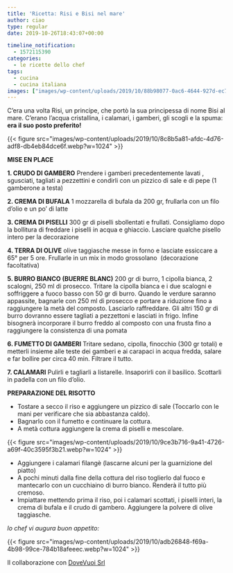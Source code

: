 ```yaml
---
title: 'Ricetta: Risi e Bisi nel mare'
author: ciao
type: regular
date: 2019-10-26T18:43:07+00:00

timeline_notification:
  - 1572115390
categories:
  - le ricette dello chef
tags:
  - cucina
  - cucina italiana
images: ["images/wp-content/uploads/2019/10/88b98077-0ac6-4644-927d-ec7c51975bed.webp"]
---
```

C’era una volta Risi, un principe, che portò la sua principessa di nome Bisi al mare. C’erano l’acqua cristallina, i calamari, i gamberi, gli scogli e la spuma: **era il suo posto preferito!**


{{< figure src="images/wp-content/uploads/2019/10/8c8b5a81-afdc-4d76-adf8-db4eb84dce6f.webp?w=1024" >}}


**MISE EN PLACE**

**1. CRUDO DI GAMBERO** Prendere i gamberi precedentemente lavati , sgusciati, tagliati a pezzettini e condirli con un pizzico di sale e di pepe (1 gamberone a testa)

**2. CREMA DI BUFALA** 1 mozzarella di bufala da 200 gr, frullarla con un filo d’olio e un po’ di latte

**3. CREMA DI PISELLI** 300 gr di piselli sbollentati e frullati. Consigliamo dopo la bollitura di freddare i piselli in acqua e ghiaccio. Lasciare qualche pisello intero per la decorazione

**4. TERRA DI OLIVE** olive taggiasche messe in forno e lasciate essiccare a 65° per 5 ore. Frullarle in un mix in modo grossolano&nbsp; (decorazione facoltativa)

**5. BURRO BIANCO (BUERRE BLANC)** 200 gr di burro, 1 cipolla bianca, 2 scalogni, 250 ml di prosecco. Tritare la cipolla bianca e i due scalogni e soffriggere a fuoco basso con 50 gr di burro. Quando le verdure saranno appassite, bagnarle con 250 ml di prosecco e portare a riduzione fino a raggiungere la metà del composto. Lasciarlo raffreddare. Gli altri 150 gr di burro dovranno essere tagliati a pezzettoni e lasciati in frigo. Infine bisognerà incorporare il burro freddo al composto con una frusta fino a raggiungere la consistenza di una pomata

**6. FUMETTO DI GAMBERI** Tritare sedano, cipolla, finocchio (300 gr totali) e metterli insieme alle teste dei gamberi e ai carapaci in acqua fredda, salare e far bollire per circa 40 min. Filtrare il tutto.

**7. CALAMARI** Pulirli e tagliarli a listarelle. Insaporirli con il basilico. Scottarli in padella con un filo d’olio.

**PREPARAZIONE DEL RISOTTO**

<ul class="wp-block-list">
  <li>
    Tostare a secco il riso e aggiungere un pizzico di sale (Toccarlo con le mani per verificare che sia abbastanza caldo).
  </li>
  <li>
    Bagnarlo con il fumetto e continuare la cottura.
  </li>
  <li>
    A metà cottura aggiungere la crema di piselli e mescolare.
  </li>
</ul>


{{< figure src="images/wp-content/uploads/2019/10/9ce3b716-9a41-4726-a69f-40c3595f3b21.webp?w=1024" >}}


<ul class="wp-block-list">
  <li>
    Aggiungere i calamari filangè (lascarne alcuni per la guarnizione del piatto)
  </li>
  <li>
    A pochi minuti dalla fine della cottura del riso toglierlo dal fuoco e mantecarlo con un cucchiaino di burro bianco. Renderà il tutto più cremoso.
  </li>
  <li>
    Impiattare mettendo prima il riso, poi i calamari scottati, i piselli interi, la crema di bufala e il crudo di gambero. Aggiungere la polvere di olive taggiasche.
  </li>
</ul>

<p class="has-text-align-center">
  <em>lo chef vi augura buon appetito:</em>
</p>


{{< figure src="images/wp-content/uploads/2019/10/adb26848-f69a-4b98-99ce-784b18afeeec.webp?w=1024" >}}




Il collaborazione con [DoveVuoi Srl][1]

 [1]: http://www.dovevuoisrl.com